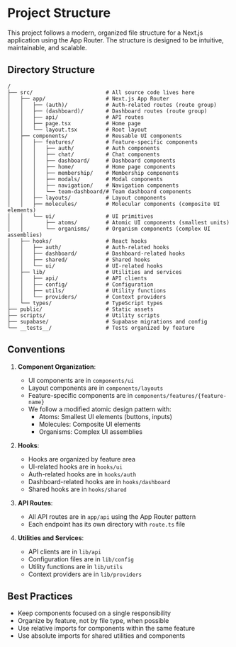 # Project Structure

This project follows a modern, organized file structure for a Next.js application using the App Router. The structure is designed to be intuitive, maintainable, and scalable.

## Directory Structure

```
/
├── src/                       # All source code lives here
│   ├── app/                   # Next.js App Router
│   │   ├── (auth)/            # Auth-related routes (route group)
│   │   ├── (dashboard)/       # Dashboard routes (route group)
│   │   ├── api/               # API routes
│   │   ├── page.tsx           # Home page
│   │   └── layout.tsx         # Root layout
│   ├── components/            # Reusable UI components
│   │   ├── features/          # Feature-specific components
│   │   │   ├── auth/          # Auth components
│   │   │   ├── chat/          # Chat components
│   │   │   ├── dashboard/     # Dashboard components
│   │   │   ├── home/          # Home page components
│   │   │   ├── membership/    # Membership components
│   │   │   ├── modals/        # Modal components
│   │   │   ├── navigation/    # Navigation components
│   │   │   └── team-dashboard/# Team dashboard components
│   │   ├── layouts/           # Layout components
│   │   ├── molecules/         # Molecular components (composite UI elements)
│   │   └── ui/                # UI primitives
│   │       ├── atoms/         # Atomic UI components (smallest units)
│   │       └── organisms/     # Organism components (complex UI assemblies)
│   ├── hooks/                 # React hooks
│   │   ├── auth/              # Auth-related hooks
│   │   ├── dashboard/         # Dashboard-related hooks
│   │   ├── shared/            # Shared hooks
│   │   └── ui/                # UI-related hooks
│   ├── lib/                   # Utilities and services
│   │   ├── api/               # API clients
│   │   ├── config/            # Configuration
│   │   ├── utils/             # Utility functions
│   │   └── providers/         # Context providers
│   └── types/                 # TypeScript types
├── public/                    # Static assets
├── scripts/                   # Utility scripts
├── supabase/                  # Supabase migrations and config
└── __tests__/                 # Tests organized by feature
```

## Conventions

1. **Component Organization**:
   - UI components are in `components/ui`
   - Layout components are in `components/layouts`
   - Feature-specific components are in `components/features/{feature-name}`
   - We follow a modified atomic design pattern with:
     - Atoms: Smallest UI elements (buttons, inputs)
     - Molecules: Composite UI elements
     - Organisms: Complex UI assemblies

2. **Hooks**:
   - Hooks are organized by feature area
   - UI-related hooks are in `hooks/ui`
   - Auth-related hooks are in `hooks/auth`
   - Dashboard-related hooks are in `hooks/dashboard`
   - Shared hooks are in `hooks/shared`

3. **API Routes**:
   - All API routes are in `app/api` using the App Router pattern
   - Each endpoint has its own directory with `route.ts` file

4. **Utilities and Services**:
   - API clients are in `lib/api`
   - Configuration files are in `lib/config`
   - Utility functions are in `lib/utils`
   - Context providers are in `lib/providers`

## Best Practices

- Keep components focused on a single responsibility
- Organize by feature, not by file type, when possible
- Use relative imports for components within the same feature
- Use absolute imports for shared utilities and components 